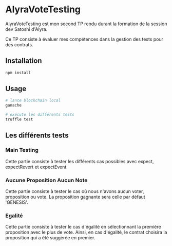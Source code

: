 # AlyraVoteTesting

AlyraVoteTesting est mon second TP rendu durant la formation de la session dev Satoshi d'Alyra.

Ce TP consiste à évaluer mes compétences dans la gestion des tests pour des contrats.

## Installation

```bash
npm install
```

## Usage

```bash
# lance blockchain local
ganache

# exécute les différents tests
truffle test
```

## Les différents tests

### Main Testing
Cette partie consiste à tester les différents cas possibles avec expect, expectRevert et expectEvent.

### Aucune Proposition Aucun Note
Cette partie consiste à tester le cas où nous n'avons aucun voter, proposition ou vote. La proposition gagnante sera celle par défaut 'GENESIS'.

### Egalité
Cette partie consiste à tester le cas d'égalité en sélectionnant la première proposition avec le plus de vote. Ainsi, en cas d'égalité, le contrat choisira la proposition qui a été suggérée en premier.
